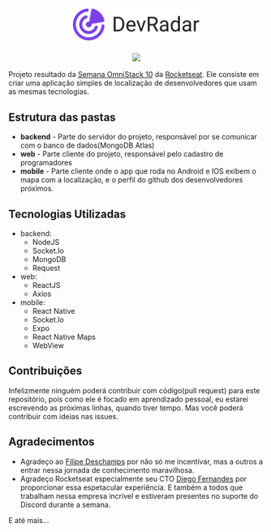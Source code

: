 
<h1 align="center">
    <img alt="DevRadar" title="#delicinha" src="logo.png" width="250px" />
</h1>

<p align="center">
    <img width="550" src="https://dl.dropboxusercontent.com/s/3lqrfh5hl314o1z/Screenshot%20devradar.png?dl=0">
</p>

Projeto resultado da [Semana OmniStack 10](https://github.com/Rocketseat/semana-omnistack-10) da [Rocketseat](https://rocketseat.com.br/). Ele consiste em criar uma aplicação simples de localização de desenvolvedores que usam as mesmas tecnologias.

## Estrutura das pastas

- **backend** - Parte do servidor do projeto, responsável por se comunicar com o banco de dados(MongoDB Atlas)
- **web** - Parte cliente do projeto, responsável pelo cadastro de programadores
- **mobile** - Parte cliente onde o app que roda no Android e IOS exibem o mapa com a localização, e o perfil do github dos desenvolvedores próximos.

## Tecnologias Utilizadas

- backend:
  - NodeJS
  - Socket.Io
  - MongoDB
  - Request
- web:
  - ReactJS
  - Axios
- mobile:
  - React Native
  - Socket.Io
  - Expo
  - React Native Maps
  - WebView

## Contribuições

Infelizmente ninguém poderá contribuir com código(pull request) para este repositório, pois como ele é focado em aprendizado pessoal, eu estarei escrevendo as próximas linhas, quando tiver tempo. Mas você poderá contribuir com ideias nas issues.

## Agradecimentos

- Agradeço ao [Filipe Deschamps](https://github.com/filipedeschamps) por não só me incentivar, mas a outros a entrar nessa jornada de conhecimento maravilhosa.
- Agradeço Rocketseat especialmente seu CTO [Diego Fernandes](https://github.com/diego3g) por proporcionar essa espetacular experiência. E também a todos que trabalham nessa empresa incrível e estiveram presentes no suporte do Discord durante a semana.

E até mais...
